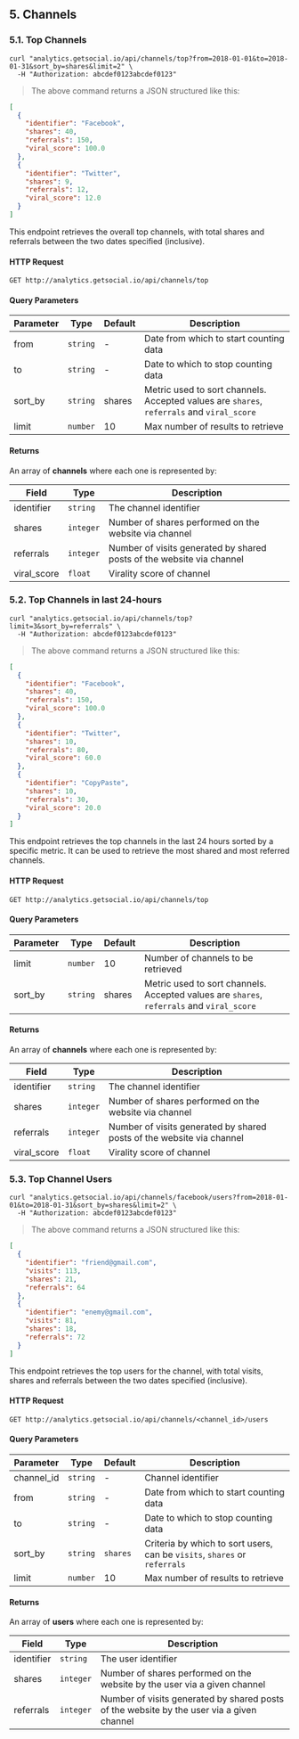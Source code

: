 ## 5. Channels

### 5.1. Top Channels

```shell
curl "analytics.getsocial.io/api/channels/top?from=2018-01-01&to=2018-01-31&sort_by=shares&limit=2" \
  -H "Authorization: abcdef0123abcdef0123"
```

> The above command returns a JSON structured like this:

```json
[
  {
    "identifier": "Facebook",
    "shares": 40,
    "referrals": 150,
    "viral_score": 100.0
  },
  {
    "identifier": "Twitter",
    "shares": 9,
    "referrals": 12,
    "viral_score": 12.0
  }
]
```

This endpoint retrieves the overall top channels, with total shares and referrals between the two dates specified (inclusive).


#### HTTP Request

`GET http://analytics.getsocial.io/api/channels/top`

#### Query Parameters

Parameter | Type     | Default      | Description
--------- | -------- | ------------ | --------
from      | `string` | -            | Date from which to start counting data
to        | `string` | -            | Date to which to stop counting data
sort_by   | `string` | shares | Metric used to sort channels. Accepted values are `shares`, `referrals` and `viral_score`
limit     | `number` | 10           | Max number of results to retrieve


#### Returns

An array of <b>channels</b> where each one is represented by:

Field       | Type      | Description
----------- | --------- | --------
identifier  | `string`  | The channel identifier
shares      | `integer` | Number of shares performed on the website via channel
referrals   | `integer` | Number of visits generated by shared posts of the website via channel
viral_score | `float`   | Virality score of channel


### 5.2. Top Channels in last 24-hours

```shell
curl "analytics.getsocial.io/api/channels/top?limit=3&sort_by=referrals" \
  -H "Authorization: abcdef0123abcdef0123"
```

> The above command returns a JSON structured like this:

```json
[
  {
    "identifier": "Facebook",
    "shares": 40,
    "referrals": 150,
    "viral_score": 100.0
  },
  {
    "identifier": "Twitter",
    "shares": 10,
    "referrals": 80,
    "viral_score": 60.0
  },
  {
    "identifier": "CopyPaste",
    "shares": 10,
    "referrals": 30,
    "viral_score": 20.0
  }
]
```

This endpoint retrieves the top channels in the last 24 hours sorted by a specific metric. It can be used to retrieve the most shared and most referred channels.

#### HTTP Request

`GET http://analytics.getsocial.io/api/channels/top`

#### Query Parameters

Parameter | Type     | Default | Description
--------- | -------- | --------- | --------
limit     | `number` | 10 | Number of channels to be retrieved
sort_by   | `string` | shares | Metric used to sort channels. Accepted values are `shares`, `referrals` and `viral_score`


#### Returns

An array of <b>channels</b> where each one is represented by:

Field       | Type      | Description
----------- | --------- | --------
identifier  | `string`  | The channel identifier
shares      | `integer` | Number of shares performed on the website via channel
referrals   | `integer` | Number of visits generated by shared posts of the website via channel
viral_score | `float`   | Virality score of channel


### 5.3. Top Channel Users


```shell
curl "analytics.getsocial.io/api/channels/facebook/users?from=2018-01-01&to=2018-01-31&sort_by=shares&limit=2" \
  -H "Authorization: abcdef0123abcdef0123"
```

> The above command returns a JSON structured like this:

```json
[
  {
    "identifier": "friend@gmail.com",
    "visits": 113,
    "shares": 21,
    "referrals": 64
  },
  {
    "identifier": "enemy@gmail.com",
    "visits": 81,
    "shares": 18,
    "referrals": 72
  }
]
```

This endpoint retrieves the top users for the channel, with total visits, shares and referrals between the two dates specified (inclusive).


#### HTTP Request

`GET http://analytics.getsocial.io/api/channels/<channel_id>/users`

#### Query Parameters

Parameter  | Type     | Default      | Description
---------- | -------- | ------------ | --------
channel_id | `string` | -            | Channel identifier
from       | `string` | -            | Date from which to start counting data
to         | `string` | -            | Date to which to stop counting data
sort_by    | `string` | `shares`     | Criteria by which to sort users, can be `visits`, `shares` or `referrals`
limit      | `number` | 10           | Max number of results to retrieve


#### Returns

An array of <b>users</b> where each one is represented by:

Field        | Type      | Description
------------ | --------- | --------
identifier   | `string`  | The user identifier
shares       | `integer` | Number of shares performed on the website by the user via a given channel
referrals    | `integer` | Number of visits generated by shared posts of the website by the user via a given channel

<!--
### 5.5. Top Channel Stories


```shell
curl "analytics.getsocial.io/api/channels/facebook/stories?from=2018-01-01&to=2018-01-31&sort_by=shares&limit=2" \
  -H "Authorization: abcdef0123abcdef0123"
```

> The above command returns a JSON structured like this:

```json
[
  {
    "identifier": "abcd1234",
    "visits": 113,
    "shares": 21,
    "referrals": 64,
    "title": "The Same Old Story",
    "path": "/"
  },
  {
    "identifier": "abcd1235",
    "visits": 81,
    "shares": 18,
    "referrals": 72,
    "title": "Oblomov",
    "path": "/home"
  }
]
```

This endpoint retrieves the top stories for the channel, with total visits, shares and referrals between the two dates specified (inclusive).


#### HTTP Request

`GET http://analytics.getsocial.io/api/channels/<channel_id>/stories`

#### Query Parameters

Parameter  | Type     | Default      | Description
---------- | -------- | ------------ | --------
channel_id | `string` | -            | Channel identifier
from       | `string` | -            | Date from which to start counting data
to         | `string` | -            | Date to which to stop counting data
sort_by    | `string` | `shares`     | Criteria by which to sort stories, can be `visits`, `shares` or `referrals`
limit      | `number` | 10           | Max number of results to retrieve


#### Returns

List of channel top stories with total visits, shares and referrals.
-->
